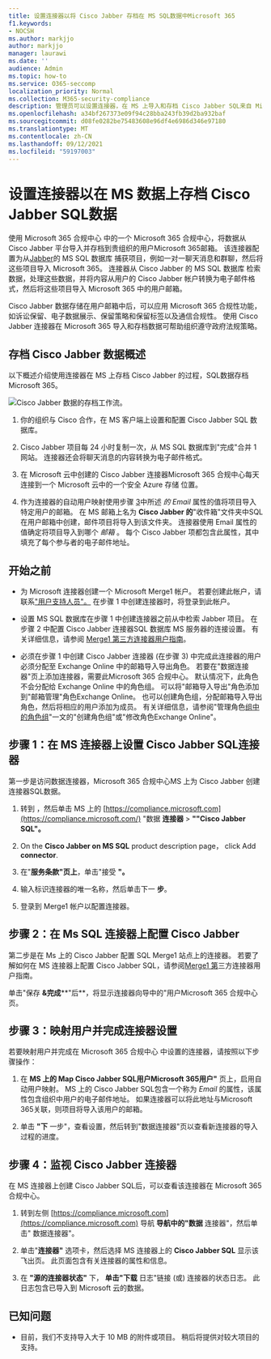```yaml
---
title: 设置连接器以将 Cisco Jabber 存档在 MS SQL数据中Microsoft 365
f1.keywords:
- NOCSH
ms.author: markjjo
author: markjjo
manager: laurawi
ms.date: ''
audience: Admin
ms.topic: how-to
ms.service: O365-seccomp
localization_priority: Normal
ms.collection: M365-security-compliance
description: 管理员可以设置连接器，在 MS 上导入和存档 Cisco Jabber SQL来自 Microsoft 365。 通过此连接器，可以在 Microsoft 365 中存档来自第三方数据源Microsoft 365。 在存档此数据后，可以使用合规性功能（如合法保留、内容搜索和保留策略）管理第三方数据。
ms.openlocfilehash: a34bf267373e09f94c28bba243fb39d2ba932baf
ms.sourcegitcommit: d08fe0282be75483608e96df4e6986d346e97180
ms.translationtype: MT
ms.contentlocale: zh-CN
ms.lasthandoff: 09/12/2021
ms.locfileid: "59197003"
---
```

# <a name="set-up-a-connector-to-archive-cisco-jabber-on-ms-sql-data"></a>设置连接器以在 MS 数据上存档 Cisco Jabber SQL数据

使用 Microsoft 365 合规中心 中的一个 Microsoft 365 合规中心，将数据从 Cisco Jabber 平台导入并存档到贵组织的用户Microsoft 365邮箱。 该连接器配置为从[Jabber](https://globanet.com/jabber/)的 MS SQL 数据库 捕获项目，例如一对一聊天消息和群聊，然后将这些项目导入 Microsoft 365。 连接器从 Cisco Jabber 的 MS SQL 数据库 检索数据，处理这些数据，并将内容从用户的 Cisco Jabber 帐户转换为电子邮件格式，然后将这些项目导入 Microsoft 365 中的用户邮箱。

Cisco Jabber 数据存储在用户邮箱中后，可以应用 Microsoft 365 合规性功能，如诉讼保留、电子数据展示、保留策略和保留标签以及通信合规性。 使用 Cisco Jabber 连接器在 Microsoft 365 导入和存档数据可帮助组织遵守政府法规策略。

## <a name="overview-of-archiving-cisco-jabber-data"></a>存档 Cisco Jabber 数据概述

以下概述介绍使用连接器在 MS 上存档 Cisco Jabber 的过程，SQL数据存档Microsoft 365。

![Cisco Jabber 数据的存档工作流。](../media/CiscoJabberonMSSQLConnectorWorkflow.png)

1. 你的组织与 Cisco 合作，在 MS 客户端上设置和配置 Cisco Jabber SQL 数据库。

2. Cisco Jabber 项目每 24 小时复制一次，从 MS SQL 数据库到"完成"合并 1 网站。 连接器还会将聊天消息的内容转换为电子邮件格式。

3. 在 Microsoft 云中创建的 Cisco Jabber 连接器Microsoft 365 合规中心每天连接到一个 Microsoft 云中的一个安全 Azure 存储 位置。

4. 作为连接器的自动用户映射使用步骤 [3](#step-3-map-users-and-complete-the-connector-setup)中所述 *的 Email* 属性的值将项目导入特定用户的邮箱。 在 MS 邮箱上名为 **Cisco Jabber 的**"收件箱"文件夹中SQL在用户邮箱中创建，邮件项目将导入到该文件夹。 连接器使用 Email 属性的值确定将项目导入到哪个 *邮箱* 。 每个 Cisco Jabber 项都包含此属性，其中填充了每个参与者的电子邮件地址。

## <a name="before-you-begin"></a>开始之前

- 为 Microsoft 连接器创建一个 Microsoft Merge1 帐户。 若要创建此帐户，请联系["用户支持人员"。](https://www.veritas.com/content/support/) 在步骤 1 中创建连接器时，将登录到此帐户。

- 设置 MS SQL 数据库在步骤 1 中创建连接器之前从中检索 Jabber 项目。 在步骤 2 中配置 Cisco Jabber 连接器SQL 数据库 MS 服务器的连接设置。 有关详细信息，请参阅 [Merge1 第三方连接器用户指南](https://docs.ms.merge1.globanetportal.com/Merge1%20Third-Party%20Connectors%20Cisco%20Jabber%20on%20MS%20SQL%20User%20Guide%20.pdf)。

- 必须在步骤 1 中创建 Cisco Jabber 连接器 (在步骤 3) 中完成此连接器的用户必须分配至 Exchange Online 中的邮箱导入导出角色。 若要在"数据连接器"页上添加连接器，需要此Microsoft 365 合规中心。 默认情况下，此角色不会分配给 Exchange Online 中的角色组。 可以将"邮箱导入导出"角色添加到"邮箱管理"角色Exchange Online。 也可以创建角色组，分配邮箱导入导出角色，然后将相应的用户添加为成员。 有关详细信息，请参阅"管理角色[组中的角色组](/Exchange/permissions-exo/role-groups#create-role-groups)"[](/Exchange/permissions-exo/role-groups#modify-role-groups)一文的"创建角色组"或"修改角色Exchange Online"。

## <a name="step-1-set-up-the-cisco-jabber-on-ms-sql-connector"></a>步骤 1：在 MS 连接器上设置 Cisco Jabber SQL连接器

第一步是访问数据连接器，Microsoft 365 合规中心MS 上为 Cisco Jabber 创建连接器SQL数据。

1. 转到 ，然后单击 MS 上的 [https://compliance.microsoft.com](https://compliance.microsoft.com/) "数据 **连接器**  >  **""Cisco Jabber SQL"。**

2. On the **Cisco Jabber on MS SQL** product description page， click Add **connector**.

3. 在"**服务条款"页上**，单击"接受 **"。**

4. 输入标识连接器的唯一名称，然后单击下一 **步**。

5. 登录到 Merge1 帐户以配置连接器。

## <a name="step-2-configure-the-cisco-jabber-on-ms-sql-connector-on-the-veritas-merge1-site"></a>步骤 2：在 Ms SQL 连接器上配置 Cisco Jabber

第二步是在 Ms 上的 Cisco Jabber 配置 SQL Merge1 站点上的连接器。 若要了解如何在 MS 连接器上配置 Cisco Jabber SQL，请参阅[Merge1 第](https://docs.ms.merge1.globanetportal.com/Merge1%20Third-Party%20Connectors%20Cisco%20Jabber%20on%20MS%20SQL%20User%20Guide%20.pdf)三方连接器用户指南。

单击"保存 **&完成****"后**，将显示连接器向导中的"用户Microsoft 365 合规中心页。

## <a name="step-3-map-users-and-complete-the-connector-setup"></a>步骤 3：映射用户并完成连接器设置

若要映射用户并完成在 Microsoft 365 合规中心 中设置的连接器，请按照以下步骤操作：

1. 在 **MS 上的 Map Cisco Jabber SQL用户Microsoft 365用户"** 页上，启用自动用户映射。 MS 上的 Cisco Jabber SQL包含一个称为 *Email* 的属性，该属性包含组织中用户的电子邮件地址。 如果连接器可以将此地址与Microsoft 365关联，则项目将导入该用户的邮箱。

2. 单击 **"下** 一步"，查看设置，然后转到"数据连接器"页以查看新连接器的导入过程的进度。

## <a name="step-4-monitor-the-cisco-jabber-connector"></a>步骤 4：监视 Cisco Jabber 连接器

在 MS 连接器上创建 Cisco Jabber SQL后，可以查看该连接器在 Microsoft 365 合规中心。

1. 转到左侧 [https://compliance.microsoft.com](https://compliance.microsoft.com) 导航 **导航中的"数据** 连接器"，然后单击" 数据连接器"。

2. 单击"**连接器"** 选项卡，然后选择 MS 连接器上的 **Cisco Jabber SQL** 显示该飞出页。 此页面包含有关连接器的属性和信息。

3. 在 **"源的连接器状态"** 下， **单击"下载** 日志"链接 (或) 连接器的状态日志。 此日志包含已导入到 Microsoft 云的数据。

## <a name="known-issues"></a>已知问题

- 目前，我们不支持导入大于 10 MB 的附件或项目。 稍后将提供对较大项目的支持。
